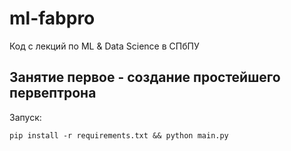 # ml-fabpro
Код с лекций по ML &amp; Data Science в СПбПУ

## Занятие первое - создание простейшего первептрона
Запуск:
```shell
pip install -r requirements.txt && python main.py
```
